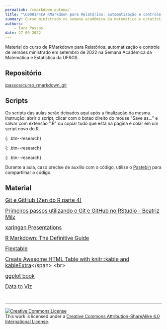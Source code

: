 ```yaml
---
permalink: /rmarkdown-automa/
title: "\U0001F4CA RMarkdown para Relatórios: automatização e controle de versões"
summary: Curso ministrado na semana acadêmica da matemática e estatística
authors:
    - Iara Passos
date: 27-09-2022
---
```


Material do curso de RMarkdown para Relatórios: automatização e controle de versões ministrado em setembro de 2022 na Semana Acadêmica da Matemática e Estatística da UFRGS.

## Repositório

[ipassos/curso_rmarkdown_git](https://github.com/ipassos/curso_rmarkdown_git)

## Scripts

Os scripts das aulas serão deixados aqui após a finalização da mesma.
Instrução: abrir o script, clicar com o botao direito do mouse "Save as..." e salvar com extensão ".R" ou copiar tudo que está na página e colar em um script novo do R. 

[](){: .btn--research}

[](){: .btn--research}

[](){: .btn--research}

Durante a aula, caso precise de auxílio com o código, utilize o [Pastebin](https://pastebin.com/) para compartilhar o código. 


## Material 


<span style="font-size:larger;">[Git e GitHub (Zen do R parte 4)](https://blog.curso-r.com/posts/2019-07-23-zen-do-r-4/)</span> <br>

<span style="font-size:larger;">[Primeiros passos utilizando o Git e GitHub no RStudio - Beatriz Milz](https://beatrizmilz.github.io/RLadies-Git-RStudio-2019/#1)</span> <br>

<span style="font-size:larger;">[xaringan Presentations](https://bookdown.org/yihui/rmarkdown/xaringan.html)</span> <br>

<span style="font-size:larger;">[R Markdown: The Definitive Guide](https://bookdown.org/yihui/rmarkdown/)</span> <br>

<span style="font-size:larger;">[Flextable](https://ardata-fr.github.io/flextable-book/)</span> <br>

<span style="font-size:larger;">[Create Awesome HTML Table with knitr::kable and kableExtra]([https://ardata-fr.github.io/flextable-book/](https://cran.r-project.org/web/packages/kableExtra/vignettes/awesome_table_in_html.html))</span> <br>

<span style="font-size:larger;">[ggplot book](https://ggplot2-book.org/)</span> <br>

<span style="font-size:larger;">[Data to Viz](https://www.data-to-viz.com/)</span> <br>

&nbsp;

<hr/>

<a rel="license" href="http://creativecommons.org/licenses/by-sa/4.0/"><img alt="Creative Commons License" style="border-width:0" src="https://i.creativecommons.org/l/by-sa/4.0/88x31.png" /></a><br />This work is licensed under a <a rel="license" href="http://creativecommons.org/licenses/by-sa/4.0/">Creative Commons Attribution-ShareAlike 4.0 International License</a>.
